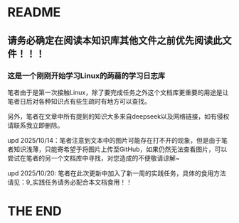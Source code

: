 # README

## 请务必确定在阅读本知识库其他文件之前优先阅读此文件！！！

### 这是一个刚刚开始学习Linux的蒟蒻的学习日志库

笔者由于是第一次接触Linux，除了要完成任务之外这个文档库更重要的用途是让笔者日后对各种知识点有些生疏时有地方可以查找。

另外，笔者在文章中所有提到的知识大多来自deepseek以及网络链接，如有侵权请联系我立即删除。

upd 2025/10/14：笔者注意到文本中的图片可能存在打不开的现象，但是由于笔者知识浅薄，只能寄希望于将图片上传至GitHub，如果仍然无法查看图片，可以尝试在笔者的另一个文档库中寻找，对您造成的不便敬请谅解~

upd 2025/10/20: 笔者在此次更新中加入了新一周的实践任务，具体的食用方法请见：9_实践任务请务必配合本文档食用！！

# THE END


